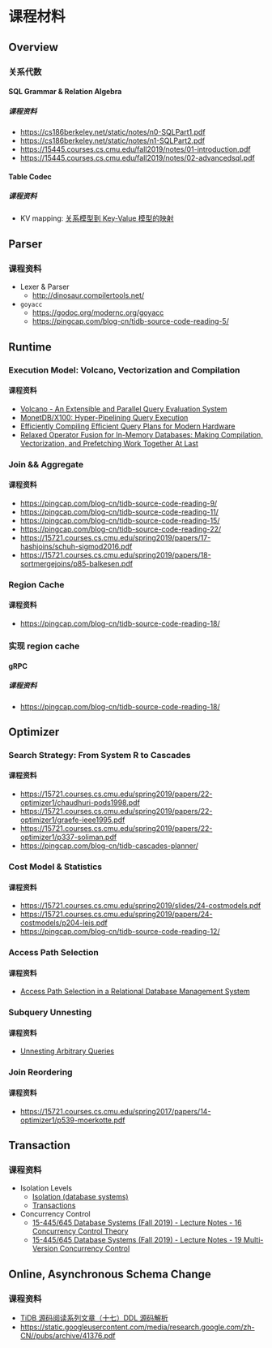 # 课程材料

## Overview

### 关系代数

#### SQL Grammar & Relation Algebra

##### 课程资料

- https://cs186berkeley.net/static/notes/n0-SQLPart1.pdf
- https://cs186berkeley.net/static/notes/n1-SQLPart2.pdf
- https://15445.courses.cs.cmu.edu/fall2019/notes/01-introduction.pdf
- https://15445.courses.cs.cmu.edu/fall2019/notes/02-advancedsql.pdf

#### Table Codec

##### 课程资料
- KV mapping: [关系模型到 Key-Value 模型的映射](https://pingcap.com/blog-cn/tidb-internal-2/#%E5%85%B3%E7%B3%BB%E6%A8%A1%E5%9E%8B%E5%88%B0-key-value-%E6%A8%A1%E5%9E%8B%E7%9A%84%E6%98%A0%E5%B0%84)

## Parser

### 课程资料

- Lexer & Parser
	- http://dinosaur.compilertools.net/
- `goyacc`
	- https://godoc.org/modernc.org/goyacc
	- https://pingcap.com/blog-cn/tidb-source-code-reading-5/

## Runtime

### Execution Model: Volcano, Vectorization and Compilation

#### 课程资料

- [Volcano - An Extensible and Parallel Query Evaluation System](https://paperhub.s3.amazonaws.com/dace52a42c07f7f8348b08dc2b186061.pdf)
- [MonetDB/X100: Hyper-Pipelining Query Execution](http://cidrdb.org/cidr2005/papers/P19.pdf)
- [Efficiently Compiling Efficient Query Plans for Modern Hardware](http://www.vldb.org/pvldb/vol4/p539-neumann.pdf)
- [Relaxed Operator Fusion for In-Memory Databases: Making Compilation, Vectorization, and Prefetching Work Together At Last](http://www.vldb.org/pvldb/vol11/p1-menon.pdf)

### Join && Aggregate

#### 课程资料

- https://pingcap.com/blog-cn/tidb-source-code-reading-9/
- https://pingcap.com/blog-cn/tidb-source-code-reading-11/
- https://pingcap.com/blog-cn/tidb-source-code-reading-15/
- https://pingcap.com/blog-cn/tidb-source-code-reading-22/
- https://15721.courses.cs.cmu.edu/spring2019/papers/17-hashjoins/schuh-sigmod2016.pdf
- https://15721.courses.cs.cmu.edu/spring2019/papers/18-sortmergejoins/p85-balkesen.pdf

### Region Cache

#### 课程资料

- https://pingcap.com/blog-cn/tidb-source-code-reading-18/

### 实现 region cache

#### gRPC

##### 课程资料

- https://pingcap.com/blog-cn/tidb-source-code-reading-18/

## Optimizer

### Search Strategy: From System R to Cascades

#### 课程资料

- https://15721.courses.cs.cmu.edu/spring2019/papers/22-optimizer1/chaudhuri-pods1998.pdf
- https://15721.courses.cs.cmu.edu/spring2019/papers/22-optimizer1/graefe-ieee1995.pdf
- https://15721.courses.cs.cmu.edu/spring2019/papers/22-optimizer1/p337-soliman.pdf
- https://pingcap.com/blog-cn/tidb-cascades-planner/

### Cost Model & Statistics

#### 课程资料

- https://15721.courses.cs.cmu.edu/spring2019/slides/24-costmodels.pdf
- https://15721.courses.cs.cmu.edu/spring2019/papers/24-costmodels/p204-leis.pdf
- https://pingcap.com/blog-cn/tidb-source-code-reading-12/

### Access Path Selection

#### 课程资料

- [Access Path Selection in a Relational Database Management System](https://people.eecs.berkeley.edu/~brewer/cs262/3-selinger79.pdf)

### Subquery Unnesting

#### 课程资料

- [Unnesting Arbitrary Queries](http://www.btw-2015.de/res/proceedings/Hauptband/Wiss/Neumann-Unnesting_Arbitrary_Querie.pdf)

### Join Reordering

#### 课程资料

- https://15721.courses.cs.cmu.edu/spring2017/papers/14-optimizer1/p539-moerkotte.pdf

## Transaction

### 课程资料

- Isolation Levels
	- [Isolation (database systems)](https://en.wikipedia.org/wiki/Isolation_(database_systems))
	- [Transactions](https://cs186berkeley.net/static/notes/n10-Transactions.pdf)
- Concurrency Control
	- [15-445/645 Database Systems (Fall 2019) - Lecture Notes - 16 Concurrency Control Theory](https://15445.courses.cs.cmu.edu/fall2019/notes/16-concurrencycontrol.pdf)
	- [15-445/645 Database Systems (Fall 2019) - Lecture Notes - 19 Multi-Version Concurrency Control](https://15445.courses.cs.cmu.edu/fall2019/notes/19-multiversioning.pdf)

## Online, Asynchronous Schema Change

### 课程资料

- [TiDB 源码阅读系列文章（十七）DDL 源码解析](https://pingcap.com/blog-cn/tidb-source-code-reading-17/)
- https://static.googleusercontent.com/media/research.google.com/zh-CN//pubs/archive/41376.pdf

